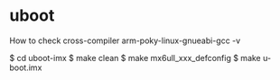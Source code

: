 # uboot
How to check cross-compiler
arm-poky-linux-gnueabi-gcc -v

$ cd uboot-imx
$ make clean
$ make mx6ull_xxx_defconfig
$ make u-boot.imx
